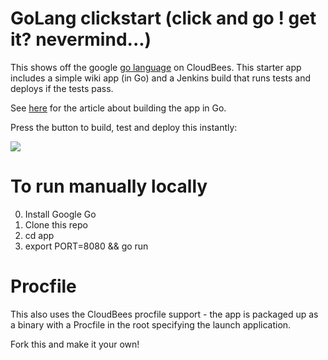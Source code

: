 #  GoLang clickstart (click and go ! get it? nevermind...)

This shows off the google <a href="http://golang.org">go language</a> on CloudBees. 
This starter app includes a simple wiki app (in Go) and a Jenkins build that runs tests and deploys if the tests pass.

See <a href="http://golang.org/doc/articles/wiki/">here</a> for the article about building the app in Go.

Press the button to build, test and deploy this instantly:

<a href="https://grandcentral.cloudbees.com/?CB_clickstart=https://raw.github.com/michaelneale/golang-clickstart/master/clickstart.json"><img src="https://d3ko533tu1ozfq.cloudfront.net/clickstart/deployInstantly.png"/></a>

# To run manually locally

0. Install Google Go
1. Clone this repo
2. cd app
3. export PORT=8080 && go run

# Procfile

This also uses the CloudBees procfile support - the app is packaged up as a binary with a Procfile in the root specifying the launch application.

Fork this and make it your own!

